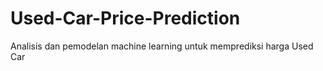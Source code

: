 # Used-Car-Price-Prediction
Analisis dan pemodelan machine learning untuk memprediksi harga Used Car
